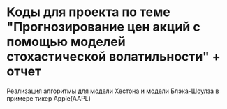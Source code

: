 # Коды для проекта по теме "Прогнозирование цен акций с помощью моделей стохастической волатильности" + отчет
Реализация алгоритмы для модели Хестона и модели Блэка-Шоулза в примере тикер Apple(AAPL)
